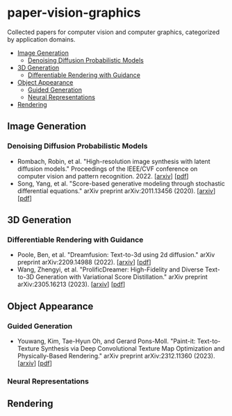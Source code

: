 

# paper-vision-graphics<!-- omit from toc -->
Collected papers for computer vision and computer graphics, categorized by application domains.

- [Image Generation](#image-generation)
  - [Denoising Diffusion Probabilistic Models](#denoising-diffusion-probabilistic-models)
- [3D Generation](#3d-generation)
  - [Differentiable Rendering with Guidance](#differentiable-rendering-with-guidance)
- [Object Appearance](#object-appearance)
  - [Guided Generation](#guided-generation)
  - [Neural Representations](#neural-representations)
- [Rendering](#rendering)


## Image Generation

### Denoising Diffusion Probabilistic Models

- Rombach, Robin, et al. "High-resolution image synthesis with latent diffusion models." Proceedings of the IEEE/CVF conference on computer vision and pattern recognition. 2022. [[arxiv](https://arxiv.org/abs/2112.10752)] [[pdf](https://arxiv.org/pdf/2112.10752.pdf)]
- Song, Yang, et al. "Score-based generative modeling through stochastic differential equations." arXiv preprint arXiv:2011.13456 (2020). [[arxiv](https://arxiv.org/abs/2011.13456)] [[pdf](https://arxiv.org/pdf/2011.13456.pdf)]

## 3D Generation

### Differentiable Rendering with Guidance

- Poole, Ben, et al. "Dreamfusion: Text-to-3d using 2d diffusion." arXiv preprint arXiv:2209.14988 (2022). [[arxiv](https://arxiv.org/abs/2209.14988)] [[pdf](https://arxiv.org/pdf/2209.14988.pdf)]
- Wang, Zhengyi, et al. "ProlificDreamer: High-Fidelity and Diverse Text-to-3D Generation with Variational Score Distillation." arXiv preprint arXiv:2305.16213 (2023). [[arxiv](https://arxiv.org/abs/2305.16213)] [[pdf](https://arxiv.org/pdf/2305.16213.pdf)]

## Object Appearance

### Guided Generation

- Youwang, Kim, Tae-Hyun Oh, and Gerard Pons-Moll. "Paint-it: Text-to-Texture Synthesis via Deep Convolutional Texture Map Optimization and Physically-Based Rendering." arXiv preprint arXiv:2312.11360 (2023). [[arxiv](https://arxiv.org/abs/2312.11360)] [[pdf](https://arxiv.org/pdf/2312.11360.pdf)]

### Neural Representations


## Rendering